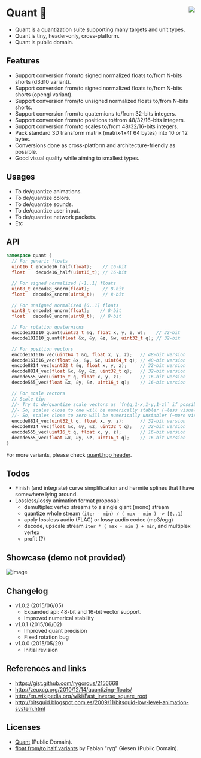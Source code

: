 # Quant :fish_cake: <a href="https://travis-ci.org/r-lyeh/quant"><img src="https://api.travis-ci.org/r-lyeh/quant.svg?branch=master" align="right" /></a>
- Quant is a quantization suite supporting many targets and unit types.
- Quant is tiny, header-only, cross-platform.
- Quant is public domain.

## Features
- Support conversion from/to signed normalized floats to/from N-bits shorts (d3d10 variant).
- Support conversion from/to signed normalized floats to/from N-bits shorts (opengl variant).
- Support conversion from/to unsigned normalized floats to/from N-bits shorts.
- Support conversion from/to quaternions to/from 32-bits integers.
- Support conversion from/to positions to/from 48/32/16-bits integers.
- Support conversion from/to scales to/from 48/32/16-bits integers.
- Pack standard 3D transform matrix (matrix4x4f 64 bytes) into 10 or 12 bytes.
- Conversions done as cross-platform and architecture-friendly as possible.
- Good visual quality while aiming to smallest types.

## Usages
- To de/quantize animations.
- To de/quantize colors.
- To de/quantize sounds.
- To de/quantize user input.
- To de/quantize network packets.
- Etc

## API
```c++
namespace quant {
  // For generic floats
  uint16_t encode16_half(float);    // 16-bit
  float    decode16_half(uint16_t); // 16-bit

  // For signed normalized [-1..1] floats
  uint8_t encode8_snorm(float);     // 8-bit
  float   decode8_snorm(uint8_t);   // 8-bit

  // For unsigned normalized [0..1] floats
  uint8_t encode8_unorm(float);    // 8-bit
  float   decode8_unorm(uint8_t);  // 8-bit

  // For rotation quaternions
  encode101010_quant(uint32_t &q, float x, y, z, w);    // 32-bit
  decode101010_quant(float &x, &y, &z, &w, uint32_t q); // 32-bit

  // For position vectors
  encode161616_vec(uint64_t &q, float x, y, z);   // 48-bit version
  decode161616_vec(float &x, &y, &z, uint64_t q); // 48-bit version
  encode8814_vec(uint32_t &q, float x, y, z);     // 32-bit version
  decode8814_vec(float &x, &y, &z, uint32_t q);   // 32-bit version
  encode555_vec(uint16_t q, float x, y, z);       // 16-bit version
  decode555_vec(float &x, &y, &z, uint16_t q);    // 16-bit version

  // For scale vectors
  // Scale tip:
  //- Try to de/quantize scale vectors as `fn(q,1-x,1-y,1-z)` if possible, rather than `fn(q,x,y,z)`
  //- So, scales close to one will be numerically stabler (~less visual glitches at larger scales)
  //- So, scales close to zero will be numerically unstabler (~more visual glitches at smaller scales)
  encode8814_vec(uint32_t q, float x, y, z);      // 32-bit version
  decode8814_vec(float &x, &y, &z, uint32_t q);   // 32-bit version
  encode555_vec(uint16_t q, float x, y, z);       // 16-bit version
  decode555_vec(float &x, &y, &z, uint16_t q);    // 16-bit version
}
```
For more variants, please check [quant.hpp header](quant.hpp).

## Todos
- Finish (and integrate) curve simplification and hermite splines that I have somewhere lying around.
- Lossless/lossy animation format proposal:
  - demultiplex vertex streams to a single giant (mono) stream
  - quantize whole stream `(iter - min) / ( max - min ) -> [0..1]`
  - apply lossless audio (FLAC) or lossy audio codec (mp3/ogg)
  - decode, upscale stream `iter * ( max - min ) + min`, and multiplex vertex
  - profit (?)

## Showcase (demo not provided)
![image](https://raw.github.com/r-lyeh/depot/master/skull-quant.png)

## Changelog
- v1.0.2 (2015/06/05)
  - Expanded api: 48-bit and 16-bit vector support.
  - Improved numerical stability
- v1.0.1 (2015/06/02)
  - Improved quant precision
  - Fixed rotation bug
- v1.0.0 (2015/05/29)
  - Initial revision

## References and links
- https://gist.github.com/rygorous/2156668
- http://zeuxcg.org/2010/12/14/quantizing-floats/
- http://en.wikipedia.org/wiki/Fast_inverse_square_root
- http://bitsquid.blogspot.com.es/2009/11/bitsquid-low-level-animation-system.html 

## Licenses
- [Quant](https://github.com/r-lyeh/quant) (Public Domain).
- [float from/to half variants](https://gist.github.com/rygorous/2156668) by Fabian "ryg" Giesen (Public Domain).
